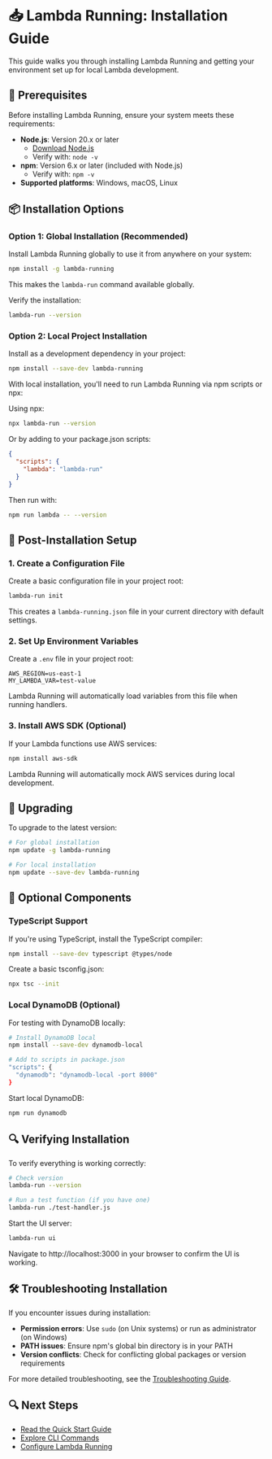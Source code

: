 # 📥 Lambda Running: Installation Guide

This guide walks you through installing Lambda Running and getting your environment set up for local Lambda development.

## 🔧 Prerequisites

Before installing Lambda Running, ensure your system meets these requirements:

- **Node.js**: Version 20.x or later
  - [Download Node.js](https://nodejs.org/)
  - Verify with: `node -v`
- **npm**: Version 6.x or later (included with Node.js)
  - Verify with: `npm -v`
- **Supported platforms**: Windows, macOS, Linux

## 📦 Installation Options

### Option 1: Global Installation (Recommended)

Install Lambda Running globally to use it from anywhere on your system:

```bash
npm install -g lambda-running
```

This makes the `lambda-run` command available globally.

Verify the installation:

```bash
lambda-run --version
```

### Option 2: Local Project Installation

Install as a development dependency in your project:

```bash
npm install --save-dev lambda-running
```

With local installation, you'll need to run Lambda Running via npm scripts or npx:

Using npx:
```bash
npx lambda-run --version
```

Or by adding to your package.json scripts:
```json
{
  "scripts": {
    "lambda": "lambda-run"
  }
}
```

Then run with:
```bash
npm run lambda -- --version
```

## 🔨 Post-Installation Setup

### 1. Create a Configuration File

Create a basic configuration file in your project root:

```bash
lambda-run init
```

This creates a `lambda-running.json` file in your current directory with default settings.

### 2. Set Up Environment Variables

Create a `.env` file in your project root:

```
AWS_REGION=us-east-1
MY_LAMBDA_VAR=test-value
```

Lambda Running will automatically load variables from this file when running handlers.

### 3. Install AWS SDK (Optional)

If your Lambda functions use AWS services:

```bash
npm install aws-sdk
```

Lambda Running will automatically mock AWS services during local development.

## 🔄 Upgrading

To upgrade to the latest version:

```bash
# For global installation
npm update -g lambda-running

# For local installation
npm update --save-dev lambda-running
```

## 🧩 Optional Components

### TypeScript Support

If you're using TypeScript, install the TypeScript compiler:

```bash
npm install --save-dev typescript @types/node
```

Create a basic tsconfig.json:

```bash
npx tsc --init
```

### Local DynamoDB (Optional)

For testing with DynamoDB locally:

```bash
# Install DynamoDB local
npm install --save-dev dynamodb-local

# Add to scripts in package.json
"scripts": {
  "dynamodb": "dynamodb-local -port 8000"
}
```

Start local DynamoDB:

```bash
npm run dynamodb
```

## 🔍 Verifying Installation

To verify everything is working correctly:

```bash
# Check version
lambda-run --version

# Run a test function (if you have one)
lambda-run ./test-handler.js
```

Start the UI server:

```bash
lambda-run ui
```

Navigate to http://localhost:3000 in your browser to confirm the UI is working.

## 🛠️ Troubleshooting Installation

If you encounter issues during installation:

- **Permission errors**: Use `sudo` (on Unix systems) or run as administrator (on Windows)
- **PATH issues**: Ensure npm's global bin directory is in your PATH
- **Version conflicts**: Check for conflicting global packages or version requirements

For more detailed troubleshooting, see the [Troubleshooting Guide](./reference/troubleshooting.md).

## 🔍 Next Steps

- [Read the Quick Start Guide](./quick-start.md)
- [Explore CLI Commands](./reference/cli-reference.md)
- [Configure Lambda Running](./features/configuration.md) 